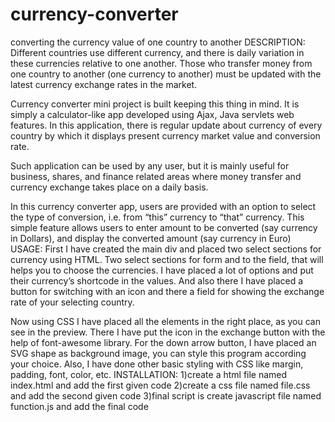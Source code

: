 # currency-converter
converting the currency value of one country to another
DESCRIPTION:
Different countries use different currency, and there is daily variation in these currencies relative to one another. Those who transfer money from one country to another (one currency to another) must be updated with the latest currency exchange rates in the market.

Currency converter mini project is built keeping this thing in mind. It is simply a calculator-like app developed using Ajax, Java servlets web features. In this application, there is regular update about currency of every country by which it displays present currency market value and conversion rate.

Such application can be used by any user, but it is mainly useful for business, shares, and finance related areas where money transfer and currency exchange takes place on a daily basis.

In this currency converter app, users are provided with an option to select the type of conversion, i.e. from “this” currency to “that” currency. This simple feature allows users to enter amount to be converted (say currency in Dollars), and display the converted amount (say currency in Euro)
USAGE:
First I have created the main div and placed two select sections for currency using HTML. Two select sections for form and to the field, that will helps you to choose the currencies. I have placed a lot of options and put their currency’s shortcode in the values. And also there I have placed a button for switching with an icon and there a field for showing the exchange rate of your selecting country.

Now using CSS I have placed all the elements in the right place, as you can see in the preview. There I have put the icon in the exchange button with the help of font-awesome library. For the down arrow button, I have placed an SVG shape as background image, you can style this program according your choice. Also, I have done other basic styling with CSS like margin, padding, font, color, etc.
INSTALLATION:
1)create a html file named index.html and add the first given code 
2)create a css file named file.css and add the second given code
3)final script is create javascript file named function.js and add the final code
